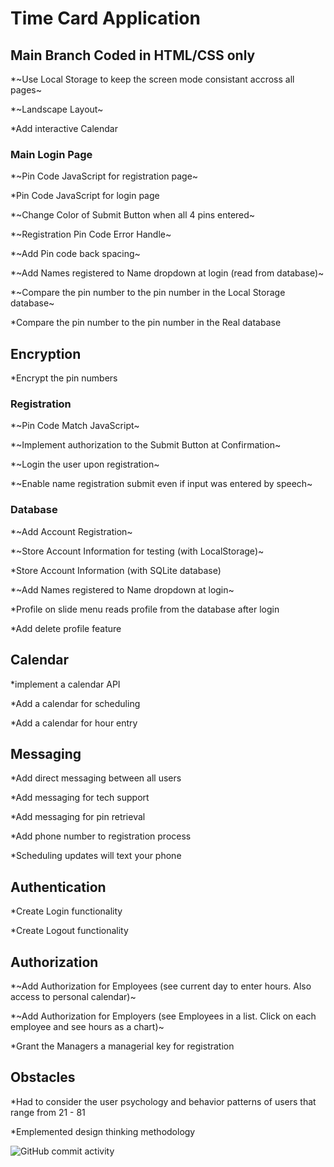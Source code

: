 # Time Card Application

## Main Branch Coded in HTML/CSS only

\*~Use Local Storage to keep the screen mode consistant accross all pages~

\*~Landscape Layout~

\*Add interactive Calendar

### Main Login Page

\*~Pin Code JavaScript for registration page~

\*Pin Code JavaScript for login page

\*~Change Color of Submit Button when all 4 pins entered~

\*~Registration Pin Code Error Handle~

\*~Add Pin code back spacing~

\*~Add Names registered to Name dropdown at login (read from database)~

\*~Compare the pin number to the pin number in the Local Storage database~

\*Compare the pin number to the pin number in the Real database

## Encryption

\*Encrypt the pin numbers

### Registration

\*~Pin Code Match JavaScript~

\*~Implement authorization to the Submit Button at Confirmation~

\*~Login the user upon registration~

\*~Enable name registration submit even if input was entered by speech~

### Database

\*~Add Account Registration~

\*~Store Account Information for testing (with LocalStorage)~

\*Store Account Information (with SQLite database)

\*~Add Names registered to Name dropdown at login~

\*Profile on slide menu reads profile from the database after login

\*Add delete profile feature

## Calendar

\*implement a calendar API

\*Add a calendar for scheduling

\*Add a calendar for hour entry

## Messaging

\*Add direct messaging between all users

\*Add messaging for tech support

\*Add messaging for pin retrieval

\*Add phone number to registration process

\*Scheduling updates will text your phone

## Authentication

\*Create Login functionality

\*Create Logout functionality

## Authorization

\*~Add Authorization for Employees (see current day to enter hours. Also access to personal calendar)~

\*~Add Authorization for Employers (see Employees in a list. Click on each employee and see hours as a chart)~

\*Grant the Managers a managerial key for registration

## Obstacles

\*Had to consider the user psychology and behavior patterns of users that range from 21 - 81

\*Emplemented design thinking methodology

![GitHub commit activity](https://img.shields.io/github/commit-activity/t/courthub74/hazel_park_time_card?style=flat&logo=GitHub)
